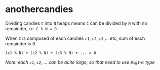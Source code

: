 # anothercandies

Dividing candies `C` into `N` heaps means `C` can be divided by `N` with no remainder, i.e. `C % N = 0`.

When `C` is composed of each candies `c1`, `c2`, `c3`,... etc, sum of each remainder is 0.

```
(c1 % N) + (c2 % N) + (c3 % N) + ... = 0
```

_Note: each `c1`, `c2`, ... can be quite large, so that need to use `BigInt` type_
